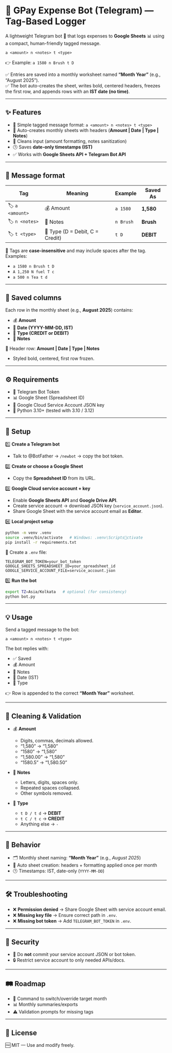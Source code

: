 # 💸 GPay Expense Bot (Telegram) — Tag-Based Logger

A lightweight Telegram bot 🤖 that logs expenses to **Google Sheets** 📊 using a compact, human-friendly tagged message.

```text
a <amount> n <notes> t <type>
```
👉 Example: `a 1580 n Brush t D`

✅ Entries are saved into a monthly worksheet named **“Month Year”** (e.g., “August 2025”).  
✅ The bot auto-creates the sheet, writes bold, centered headers, freezes the first row, and appends rows with an **IST date (no time)**.

---

## ✨ Features

- 💬 Simple tagged message format: `a <amount> n <notes> t <type>`  
- 📅 Auto-creates monthly sheets with headers (**Amount | Date | Type | Notes**)  
- 🧹 Cleans input (amount formatting, notes sanitization)  
- 🕒 Saves **date-only timestamps (IST)**  
- ✅ Works with **Google Sheets API + Telegram Bot API**

---

## 📝 Message format

| Tag | Meaning | Example | Saved As |
|-----|---------|---------|----------|
| 🏷 `a <amount>` | 💰 Amount | `a 1580` | **1,580** |
| 🏷 `n <notes>` | 📝 Notes | `n Brush` | **Brush** |
| 🏷 `t <type>` | 🔄 Type (D = Debit, C = Credit) | `t D` | **DEBIT** |

🔹 Tags are **case-insensitive** and may include spaces after the tag.  
Examples:
- `a 1580 n Brush t D`
- `A 1,250 N fuel T c`
- `a 500 n Tea t d`

---

## 📑 Saved columns

Each row in the monthly sheet (e.g., **August 2025**) contains:  

- 💰 **Amount**  
- 📅 **Date (YYYY-MM-DD, IST)**  
- 🔄 **Type (CREDIT or DEBIT)**  
- 📝 **Notes**  

📌 Header row: **Amount | Date | Type | Notes**  
- Styled bold, centered, first row frozen.

---

## ⚙️ Requirements

- 🤖 Telegram Bot Token  
- 📊 Google Sheet (Spreadsheet ID)  
- 🔑 Google Cloud Service Account JSON key  
- 🐍 Python 3.10+ (tested with 3.10 / 3.12)

---

## 🚀 Setup

1️⃣ **Create a Telegram bot**  
- Talk to @BotFather → `/newbot` → copy the bot token.

2️⃣ **Create or choose a Google Sheet**  
- Copy the **Spreadsheet ID** from its URL.

3️⃣ **Google Cloud service account + key**  
- Enable **Google Sheets API** and **Google Drive API**.  
- Create service account → download JSON key (`service_account.json`).  
- Share Google Sheet with the service account email as **Editor**.

4️⃣ **Local project setup**
```bash
python -m venv .venv
source .venv/bin/activate   # Windows: .venv\Scriptsctivate
pip install -r requirements.txt
```

📄 Create a `.env` file:
```dotenv
TELEGRAM_BOT_TOKEN=your_bot_token
GOOGLE_SHEETS_SPREADSHEET_ID=your_spreadsheet_id
GOOGLE_SERVICE_ACCOUNT_FILE=service_account.json
```

5️⃣ **Run the bot**
```bash
export TZ=Asia/Kolkata   # optional (for consistency)
python bot.py
```

---

## 💡 Usage

Send a tagged message to the bot:
```text
a <amount> n <notes> t <type>
```

The bot replies with:
- ✅ Saved
- 💰 Amount
- 📝 Notes
- 📅 Date (IST)
- 🔄 Type

👉 Row is appended to the correct **“Month Year”** worksheet.

---

## 🧹 Cleaning & Validation

- 💰 **Amount**
  - Digits, commas, decimals allowed.
  - “1,580” → “1,580”
  - “1580” → “1,580”
  - “1,580.00” → “1,580”
  - “1580.5” → “1,580.50”

- 📝 **Notes**
  - Letters, digits, spaces only.
  - Repeated spaces collapsed.
  - Other symbols removed.

- 🔄 **Type**
  - `t D / t d` → **DEBIT**
  - `t C / t c` → **CREDIT**
  - Anything else → `-`

---

## 📅 Behavior

- 🗂 Monthly sheet naming: **“Month Year”** (e.g., *August 2025*)
- 📄 Auto sheet creation: headers + formatting applied once per month
- 🕒 Timestamps: IST, date-only (`YYYY-MM-DD`)

---

## 🛠 Troubleshooting

- ❌ **Permission denied** → Share Google Sheet with service account email.
- ❌ **Missing key file** → Ensure correct path in `.env`.
- ❌ **Missing bot token** → Add `TELEGRAM_BOT_TOKEN` in `.env`.

---

## 🔐 Security

- 🚫 Do **not** commit your service account JSON or bot token.
- 🔒 Restrict service account to only needed APIs/docs.

---

## 🛤 Roadmap

- 🔄 Command to switch/override target month
- 📊 Monthly summaries/exports
- ⚠️ Validation prompts for missing tags

---

## 📜 License

🆓 MIT — Use and modify freely.